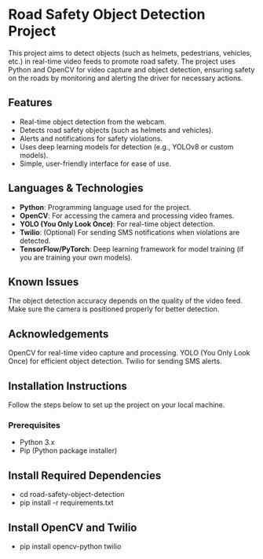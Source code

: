 # Road Safety Object Detection Project

This project aims to detect objects (such as helmets, pedestrians, vehicles, etc.) in real-time video feeds to promote road safety. The project uses Python and OpenCV for video capture and object detection, ensuring safety on the roads by monitoring and alerting the driver for necessary actions.

## Features

- Real-time object detection from the webcam.
- Detects road safety objects (such as helmets and vehicles).
- Alerts and notifications for safety violations.
- Uses deep learning models for detection (e.g., YOLOv8 or custom models).
- Simple, user-friendly interface for ease of use.

## Languages & Technologies

- **Python**: Programming language used for the project.
- **OpenCV**: For accessing the camera and processing video frames.
- **YOLO (You Only Look Once)**: For real-time object detection.
- **Twilio**: (Optional) For sending SMS notifications when violations are detected.
- **TensorFlow/PyTorch**: Deep learning framework for model training (if you are training your own models).

## Known Issues
The object detection accuracy depends on the quality of the video feed.
Make sure the camera is positioned properly for better detection.

## Acknowledgements
OpenCV for real-time video capture and processing.
YOLO (You Only Look Once) for efficient object detection.
Twilio for sending SMS alerts.


## Installation Instructions

Follow the steps below to set up the project on your local machine.

### Prerequisites

- Python 3.x
- Pip (Python package installer)

## Install Required Dependencies
- cd road-safety-object-detection
- pip install -r requirements.txt

## Install OpenCV and Twilio
- pip install opencv-python twilio




